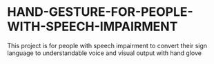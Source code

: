 # HAND-GESTURE-FOR-PEOPLE-WITH-SPEECH-IMPAIRMENT
This project is for people with speech impairment to convert their sign language to understandable voice and visual output with hand glove

